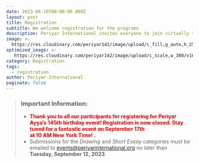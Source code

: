 ```yaml
---
date: 2023-08-16T00:00:00.000Z
layout: post
title: Registration
subtitle: We welcome registration for the programs
description: Periyar International invites everyone to join virtually to celebrate Periyar's 145th birthday.
image: >-
  https://res.cloudinary.com/periyar142/image/upload/c_fill,g_auto,h_250,w_970/b_rgb:000000,e_gradient_fade,y_0/c_scale,co_rgb:ffffff,fl_relative/v1630451271/Registration_tksk3m.jpg
optimized_image: >-
   https://res.cloudinary.com/periyar142/image/upload/c_scale,w_380/v1630451271/Registration_tksk3m.jpg
category: Registration
tags:
  - registration
author: Periyar-International
paginate: false
---
```


> ### Important Information:  
> -  <span style="color:red">**Thank you to all our participants for registering for Periyar Ayya’s 145th birthday event! Registration is now closed. Stay tuned for a fantastic event on September 17th <br/> at 10 AM  New York Time! .**</span>
>-  Submissions for the *Drawing* and *Short Essay* categories must be emailed to [events@periyarinternational.org](mailto:events@periyarinternational.org) no
> later than  <br/> **Tuesday, September 12, 2023**.

<!--
<div data-paperform-id="hsomy1uf"></div><script>(function() {var script = document.createElement('script'); script.src = "https://paperform.co/__embed.min.js"; document.body.appendChild(script); })()</script>
-->
